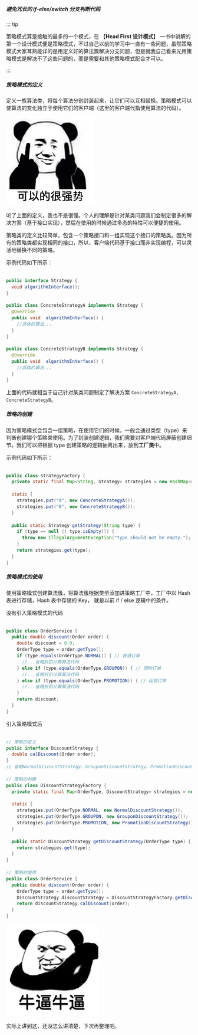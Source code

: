 ##### 避免冗长的 if-else/switch 分支判断代码

::: tip

策略模式算是接触的最多的一个模式，在 【**Head First 设计模式**】 一书中讲解的第一个设计模式便是策略模式，不过自己以前的学习中一直有一些问题，虽然策略模式大家耳熟能详的是用定义好的算法簇解决分支问题，但是就我自己看来光用策略模式是解决不了这些问题的，而是需要和其他策略模式配合才可以。

:::

##### 策略模式的定义

定义一族算法类，将每个算法分别封装起来，让它们可以互相替换。策略模式可以使算法的变化独立于使用它们的客户端（这里的客户端代指使用算法的代码）。

![img](../.vuepress/public/001FECE9.png)

听了上面的定义，我也不是很懂。个人的理解是针对某类问题我们会制定很多的解决方案（基于接口实现），然后在使用的时候通过多态的特性可以便捷的使用。

策略类的定义比较简单，包含一个策略接口和一组实现这个接口的策略类。因为所有的策略类都实现相同的接口，所以，客户端代码基于接口而非实现编程，可以灵活地替换不同的策略。

示例代码如下所示：

```java

public interface Strategy {
  void algorithmInterface();
}

public class ConcreteStrategyA implements Strategy {
  @Override
  public void  algorithmInterface() {
    //具体的算法...
  }
}

public class ConcreteStrategyB implements Strategy {
  @Override
  public void  algorithmInterface() {
    //具体的算法...
  }
}
```

上面的代码就相当于自己针对某类问题制定了解决方案 `ConcreteStrategyA, ConcreteStrategyB`。

##### 策略的创建

因为策略模式会包含一组策略，在使用它们的时候，一般会通过类型（type）来判断创建哪个策略来使用。为了封装创建逻辑，我们需要对客户端代码屏蔽创建细节。我们可以把根据 type 创建策略的逻辑抽离出来，放到**工厂类**中。

示例代码如下所示：

```java

public class StrategyFactory {
  private static final Map<String, Strategy> strategies = new HashMap<>();

  static {
    strategies.put("A", new ConcreteStrategyA());
    strategies.put("B", new ConcreteStrategyB());
  }

  public static Strategy getStrategy(String type) {
    if (type == null || type.isEmpty()) {
      throw new IllegalArgumentException("type should not be empty.");
    }
    return strategies.get(type);
  }
}
```

##### 策略模式的使用

使用策略模式创建算法簇，将算法簇根据类型添加进策略工厂中，工厂中以 Hash 表进行存储，Hash 表中存储的 Key， 就是以前 if / else 逻辑中的条件。

没有引入策略模式的代码

```java

public class OrderService {
  public double discount(Order order) {
    double discount = 0.0;
    OrderType type = order.getType();
    if (type.equals(OrderType.NORMAL)) { // 普通订单
      //...省略折扣计算算法代码
    } else if (type.equals(OrderType.GROUPON)) { // 团购订单
      //...省略折扣计算算法代码
    } else if (type.equals(OrderType.PROMOTION)) { // 促销订单
      //...省略折扣计算算法代码
    }
    return discount;
  }
}
```

引入策略模式后

```java

// 策略的定义
public interface DiscountStrategy {
  double calDiscount(Order order);
}
// 省略NormalDiscountStrategy、GrouponDiscountStrategy、PromotionDiscountStrategy类代码...

// 策略的创建
public class DiscountStrategyFactory {
  private static final Map<OrderType, DiscountStrategy> strategies = new HashMap<>();

  static {
    strategies.put(OrderType.NORMAL, new NormalDiscountStrategy());
    strategies.put(OrderType.GROUPON, new GrouponDiscountStrategy());
    strategies.put(OrderType.PROMOTION, new PromotionDiscountStrategy());
  }

  public static DiscountStrategy getDiscountStrategy(OrderType type) {
    return strategies.get(type);
  }
}

// 策略的使用
public class OrderService {
  public double discount(Order order) {
    OrderType type = order.getType();
    DiscountStrategy discountStrategy = DiscountStrategyFactory.getDiscountStrategy(type);
    return discountStrategy.calDiscount(order);
  }
}
```

![img](../.vuepress/public/002A9FFC.jpg)

实际上讲到这，还没怎么讲清楚，下次再整理吧。
